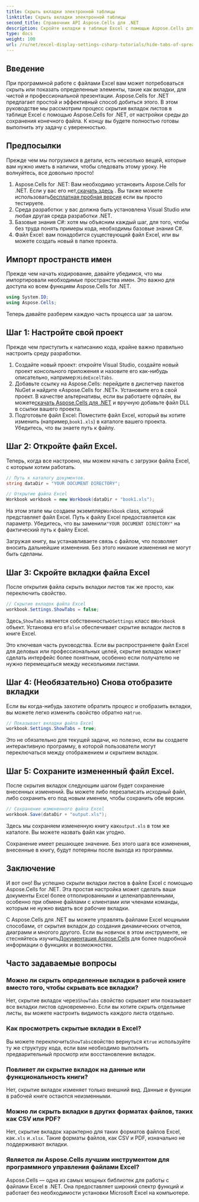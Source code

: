 ```yaml
---
title: Скрыть вкладки электронной таблицы
linktitle: Скрыть вкладки электронной таблицы
second_title: Справочник API Aspose.Cells для .NET
description: Скройте вкладки в таблице Excel с помощью Aspose.Cells для .NET. Узнайте, как программно скрыть и показать вкладки листов всего за несколько простых шагов.
type: docs
weight: 100
url: /ru/net/excel-display-settings-csharp-tutorials/hide-tabs-of-spreadsheet/
---
```

## Введение

При программной работе с файлами Excel вам может потребоваться скрыть или показать определенные элементы, такие как вкладки, для чистой и профессиональной презентации. Aspose.Cells for .NET предлагает простой и эффективный способ добиться этого. В этом руководстве мы рассмотрим процесс скрытия вкладок листов в таблице Excel с помощью Aspose.Cells for .NET, от настройки среды до сохранения конечного файла. К концу вы будете полностью готовы выполнить эту задачу с уверенностью.

## Предпосылки

Прежде чем мы погрузимся в детали, есть несколько вещей, которые вам нужно иметь в наличии, чтобы следовать этому уроку. Не волнуйтесь, все довольно просто!

1.  Aspose.Cells for .NET: Вам необходимо установить Aspose.Cells for .NET. Если у вас его нет,[скачать здесь](https://releases.aspose.com/cells/net/) . Вы также можете использовать[бесплатная пробная версия](https://releases.aspose.com/) если вы просто тестируете.
2. Среда разработки: у вас должна быть установлена Visual Studio или любая другая среда разработки .NET.
3. Базовые знания C#: хотя мы объясним каждый шаг, для того, чтобы без труда понять примеры кода, необходимы базовые знания C#.
4. Файл Excel: вам понадобится существующий файл Excel, или вы можете создать новый в папке проекта.

## Импорт пространств имен

Прежде чем начать кодирование, давайте убедимся, что мы импортировали необходимые пространства имен. Это важно для доступа ко всем функциям Aspose.Cells for .NET.

```csharp
using System.IO;
using Aspose.Cells;
```

Теперь давайте разберем каждую часть процесса шаг за шагом.

## Шаг 1: Настройте свой проект

Прежде чем приступить к написанию кода, крайне важно правильно настроить среду разработки.

1.  Создайте новый проект: откройте Visual Studio, создайте новый проект консольного приложения и назовите его как-нибудь описательно, например:`HideExcelTabs`.
2. Добавьте ссылку на Aspose.Cells: перейдите в диспетчер пакетов NuGet и найдите «Aspose.Cells for .NET». Установите его в свой проект.
 В качестве альтернативы, если вы работаете офлайн, вы можете[скачать Aspose.Cells для .NET](https://releases.aspose.com/cells/net/) и вручную добавьте файл DLL в ссылки вашего проекта.
3. Подготовьте файл Excel: Поместите файл Excel, который вы хотите изменить (например,`book1.xls`) в каталоге вашего проекта. Убедитесь, что вы знаете путь к файлу.

## Шаг 2: Откройте файл Excel.

Теперь, когда все настроено, мы можем начать с загрузки файла Excel, с которым хотим работать.

```csharp
// Путь к каталогу документов.
string dataDir = "YOUR DOCUMENT DIRECTORY";

// Открытие файла Excel
Workbook workbook = new Workbook(dataDir + "book1.xls");
```

 На этом этапе мы создаем экземпляр`Workbook` class, который представляет файл Excel. Путь к файлу Excel предоставляется как параметр. Убедитесь, что вы заменили`"YOUR DOCUMENT DIRECTORY"` на фактический путь к файлу Excel.

Загружая книгу, вы устанавливаете связь с файлом, что позволяет вносить дальнейшие изменения. Без этого никакие изменения не могут быть сделаны.

## Шаг 3: Скройте вкладки файла Excel

После открытия файла скрыть вкладки листов так же просто, как переключить свойство.

```csharp
// Скрытие вкладок файла Excel
workbook.Settings.ShowTabs = false;
```

 Здесь,`ShowTabs` является собственностью`Settings` класс в`Workbook` объект. Установка его в`false` обеспечивает скрытие вкладок листов в книге Excel.

Это ключевая часть руководства. Если вы распространяете файл Excel для деловых или профессиональных целей, скрытие вкладок может сделать интерфейс более понятным, особенно если получателю не нужно перемещаться между несколькими листами.

## Шаг 4: (Необязательно) Снова отобразите вкладки

 Если вы когда-нибудь захотите обратить процесс и отобразить вкладки, вы можете легко изменить свойство обратно на`true`.

```csharp
// Показывает вкладки файла Excel
workbook.Settings.ShowTabs = true;
```

Это не обязательно для текущей задачи, но полезно, если вы создаете интерактивную программу, в которой пользователи могут переключаться между отображением и скрытием вкладок.

## Шаг 5: Сохраните измененный файл Excel.

После скрытия вкладок следующим шагом будет сохранение внесенных изменений. Вы можете либо перезаписать исходный файл, либо сохранить его под новым именем, чтобы сохранить обе версии.

```csharp
// Сохранение измененного файла Excel
workbook.Save(dataDir + "output.xls");
```

 Здесь мы сохраняем измененную книгу как`output.xls` в том же каталоге. Вы можете назвать файл как угодно.

Сохранение имеет решающее значение. Без этого шага все изменения, внесенные в книгу, будут потеряны после выхода из программы.

## Заключение

И вот оно! Вы успешно скрыли вкладки листов в файле Excel с помощью Aspose.Cells for .NET. Эта простая настройка может сделать ваши документы Excel более отполированными и целенаправленными, особенно при обмене файлами с клиентами или членами команды, которым не нужно видеть все рабочие вкладки.

 С Aspose.Cells для .NET вы можете управлять файлами Excel мощными способами, от скрытия вкладок до создания динамических отчетов, диаграмм и многого другого. Если вы новичок в этом инструменте, не стесняйтесь изучить[Документация Aspose.Cells](https://reference.aspose.com/cells/net/) для более подробной информации о функциях и возможностях.

## Часто задаваемые вопросы

### Можно ли скрыть определенные вкладки в рабочей книге вместо того, чтобы скрывать все вкладки?  
 Нет, скрытие вкладок через`ShowTabs` свойство скрывает или показывает все вкладки листов одновременно. Если вы хотите скрыть отдельные листы, вы можете настроить видимость каждого листа отдельно.

### Как просмотреть скрытые вкладки в Excel?  
 Вы можете переключить`ShowTabs`свойство вернуться к`true` используйте ту же структуру кода, если вам необходимо выполнить предварительный просмотр или восстановление вкладок.

### Повлияет ли скрытие вкладок на данные или функциональность книги?  
Нет, скрытие вкладок изменяет только внешний вид. Данные и функции в рабочей книге остаются неизменными.

### Можно ли скрыть вкладки в других форматах файлов, таких как CSV или PDF?  
 Нет, скрытие вкладок характерно для таких форматов файлов Excel, как`.xls` и`.xlsx`. Такие форматы файлов, как CSV и PDF, изначально не поддерживают вкладки.

### Является ли Aspose.Cells лучшим инструментом для программного управления файлами Excel?  
Aspose.Cells — одна из самых мощных библиотек для работы с файлами Excel в .NET. Она предоставляет широкий спектр функций и работает без необходимости установки Microsoft Excel на компьютере.